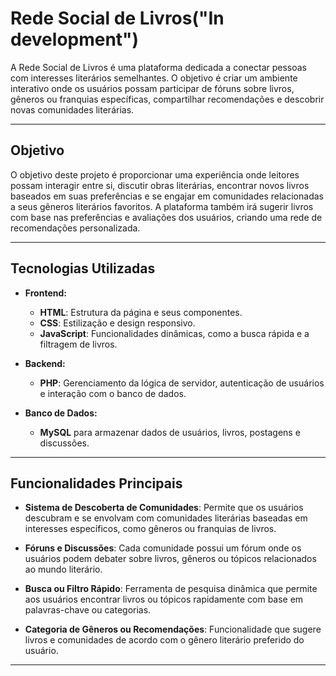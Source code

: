 # Rede Social de Livros("In development")

A Rede Social de Livros é uma plataforma dedicada a conectar pessoas com interesses literários semelhantes. O objetivo é criar um ambiente interativo onde os usuários possam participar de fóruns sobre livros, gêneros ou franquias específicas, compartilhar recomendações e descobrir novas comunidades literárias.

---

## Objetivo

O objetivo deste projeto é proporcionar uma experiência onde leitores possam interagir entre si, discutir obras literárias, encontrar novos livros baseados em suas preferências e se engajar em comunidades relacionadas a seus gêneros literários favoritos. A plataforma também irá sugerir livros com base nas preferências e avaliações dos usuários, criando uma rede de recomendações personalizada.

---

## Tecnologias Utilizadas

- **Frontend:**
  - **HTML**: Estrutura da página e seus componentes.
  - **CSS**: Estilização e design responsivo.
  - **JavaScript**: Funcionalidades dinâmicas, como a busca rápida e a filtragem de livros.

- **Backend:**
  - **PHP**: Gerenciamento da lógica de servidor, autenticação de usuários e interação com o banco de dados.

- **Banco de Dados:**
  - **MySQL** para armazenar dados de usuários, livros, postagens e discussões.

---

## Funcionalidades Principais

- **Sistema de Descoberta de Comunidades**: Permite que os usuários descubram e se envolvam com comunidades literárias baseadas em interesses específicos, como gêneros ou franquias de livros.
  
- **Fóruns e Discussões**: Cada comunidade possui um fórum onde os usuários podem debater sobre livros, gêneros ou tópicos relacionados ao mundo literário.
  
- **Busca ou Filtro Rápido**: Ferramenta de pesquisa dinâmica que permite aos usuários encontrar livros ou tópicos rapidamente com base em palavras-chave ou categorias.

- **Categoria de Gêneros ou Recomendações**: Funcionalidade que sugere livros e comunidades de acordo com o gênero literário preferido do usuário.

---
